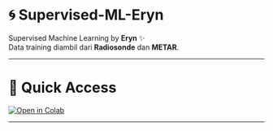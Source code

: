 # 🌀 Supervised-ML-Eryn  

Supervised Machine Learning by **Eryn** ✨  
Data training diambil dari **Radiosonde** dan **METAR**.  

---

# 🚀 Quick Access
[![Open in Colab](https://colab.research.google.com/assets/colab-badge.svg)](https://colab.research.google.com/drive/1SVBlOPuq4c-cY1_T9VfAGG1WRK4fGsSI?usp=sharing)

---
